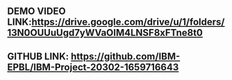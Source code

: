 ## DEMO VIDEO LINK:https://drive.google.com/drive/u/1/folders/13N0OUUuUgd7yWVaOIM4LNSF8xFTne8t0
## GITHUB LINK: https://github.com/IBM-EPBL/IBM-Project-20302-1659716643

